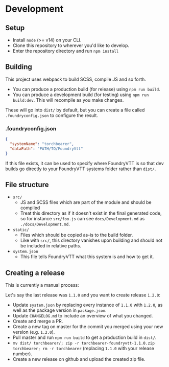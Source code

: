 # Development

## Setup

- Install `node` (>= v14) on your CLI.
- Clone this repository to wherever you'd like to develop.
- Enter the repository directory and run `npm install`

## Building

This project uses webpack to build SCSS, compile JS and so forth.

- You can produce a production build (for release) using `npm run build`.
- You can produce a development build (for testing) using `npm run build:dev`. This will recompile as you make changes.


These will go into `dist/` by default, but you can create a file called `.foundryconfig.json` to configure the result.

### .foundryconfig.json

```json
{
  "systemName": "torchbearer",
  "dataPath": "PATH/TO/FoundryVtt"
}
```

If this file exists, it can be used to specify where FoundryVTT is so that dev builds go directly to your FoundryVTT
systems folder rather than `dist/`.

## File structure

- `src/`
  - JS and SCSS files which are part of the module and should be compiled
  - Treat this directory as if it doesn't exist in the final generated code, so for instance `src/foo.js` can see
    `docs/Development.md` as `./docs/Development.md`.
- `static/`
  - Files which should be copied as-is to the build folder.
  - Like with `src/`, this directory vanishes upon building and should not be included in relative paths.
- `system.json`
  - This file tells FoundryVTT what this system is and how to get it.

## Creating a release

This is currently a manual process:

Let's say the last release was `1.1.0` and you want to create release `1.2.0`:

- Update `system.json` by replacing every instance of `1.1.0` with `1.2.0`, as well as the package version in
  `package.json`.
- Update `CHANGELOG.md` to include an overview of what you changed.
- Create and merge a PR.
- Create a new tag on master for the commit you merged using your new version (e.g. `1.2.0`).
- Pull master and run `npm run build` to get a production build in `dist/`.
- `mv dist/ torchbearer/; zip -r torchbearer-foundryvtt-1.1.0.zip torchbearer; rm -r torchbearer` (replacing `1.1.0`
  with your release number).
- Create a new release on github and upload the created zip file.
